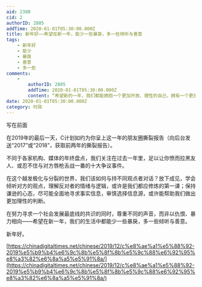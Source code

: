```yaml
---
aid: 2380
cid: 2
authorID: 2805
addTime: 2020-01-01T05:30:00.000Z
title: 新年好——希望在新一年，能少一些暴戾，多一些倾听与善意
tags:
    - 新年好
    - 能少
    - 暴戾
    - 善意
    - 多一些
comments:
    -
        authorID: 2805
        addTime: 2020-01-01T05:30:00.000Z
        content: “希望新的一年，我们都能拥抱一个更加开放、理性的自己，拥有一个更加多元、良善的社会。”
date: 2020-01-01T05:30:00.000Z
category: 时政
---
```


写在前面

在2019年的最后一天，C计划如约为你呈上这一年的朋友圈撕裂报告（向后台发送“2017”或“2018”，获取前两年的撕裂报告）。

不同于各家机构、媒体的年终盘点，我们关注在过去一年里，足以让你愤而拉黑友人、或忍不住与对方唇枪舌战一番的十大争议事件。

在这个越发极化与分裂的世界，我们该如何与持不同观点者对话？放下成见，学会倾听对方的观点，理解反对者的情绪与逻辑，或许是我们都应修炼的第一课；保持谦逊的心态，尽可能全面地寻求事实信息，审慎选择信息源，或许能帮助我们做出更加理性的判断。

在努力寻求一个社会发展最底线的共识的同时，尊重不同的声音，而非以仇恨、暴力相向——希望在新一年，我们的生活中都能少一些暴戾，多一些倾听与善意。

新年好。

[https://chinadigitaltimes.net/chinese/2019/12/c%e8%ae%a1%e5%88%92-2019%e5%b9%b4%e6%9c%8b%e5%8f%8b%e5%9c%88%e6%92%95%e8%a3%82%e6%8a%a5%e5%91%8a/](https://chinadigitaltimes.net/chinese/2019/12/c%e8%ae%a1%e5%88%92-2019%e5%b9%b4%e6%9c%8b%e5%8f%8b%e5%9c%88%e6%92%95%e8%a3%82%e6%8a%a5%e5%91%8a/)
